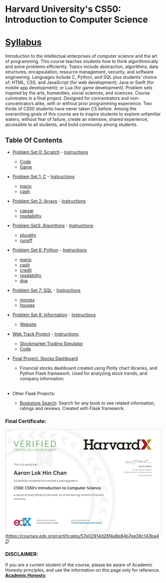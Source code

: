 # Harvard University's CS50: Introduction to Computer Science 

<h1><a href='https://cs50.harvard.edu/x/2020/syllabus/#syllabus'> Syllabus</a></h1>

Introduction to the intellectual enterprises of computer science and the art of programming. This course teaches students how to think algorithmically and solve problems efficiently. Topics include abstraction, algorithms, data structures, encapsulation, resource management, security, and software engineering. Languages include C, Python, and SQL plus students’ choice of: HTML, CSS, and JavaScript (for web development); Java or Swift (for mobile app development); or Lua (for game development). Problem sets inspired by the arts, humanities, social sciences, and sciences. Course culminates in a final project. Designed for concentrators and non-concentrators alike, with or without prior programming experience. Two thirds of CS50 students have never taken CS before. Among the overarching goals of this course are to inspire students to explore unfamiliar waters, without fear of failure, create an intensive, shared experience, accessible to all students, and build community among students.

## Table Of Contents

- [Problem Set 0: Scratch](/C_Problem_Sets/ps0/) - <a href='https://cs50.harvard.edu/x/2020/psets/0/'> Instructions</a>
  * [Code](/C_Problem_Sets/ps0/)
  * <a href='https://scratch.mit.edu/projects/396103846/'> Game</a> 

- [Problem Set 1: C](/C_Problem_Sets/ps1/) - <a href='https://cs50.harvard.edu/x/2020/psets/1/'> Instructions</a>
  * [mario](/C_Problem_Sets/ps1/)
  * [cash](/C_Problem_Sets/ps1/)
  
- [Problem Set 2: Arrays](/C_Problem_Sets/ps2/) - <a href='https://cs50.harvard.edu/x/2020/psets/2/'> Instructions</a> 
  * [caesar](/C_Problem_Sets/ps2/)
  * [readability](/C_Problem_Sets/ps2/)
    
- [Problem Set3: Algorithms](/C_Problem_Sets/ps3/) - <a href='https://cs50.harvard.edu/x/2020/psets/3/'> Instructions</a> 
  * [plurality](/C_Problem_Sets/ps3/)
  * [runoff](/C_Problem_Sets/ps3/)

- [Problem Set 6: Python](/Python_Problem_Sets/ps6/) - <a href='https://cs50.harvard.edu/x/2020/psets/6/'> Instructions</a>
  * [mario](/Python_Problem_Sets/ps6/)
  * [cash](/Python_Problem_Sets/ps6/)
  * [credit](/Python_Problem_Sets/ps6/)
  * [readability](/Python_Problem_Sets/ps6/)
  * [dna](/Python_Problem_Sets/ps6/)

- [Problem Set 7: SQL](/Python_Problem_Sets/ps7/) - <a href='https://cs50.harvard.edu/x/2020/psets/7/'> Instructions</a>
  * [movies](/Python_Problem_Sets/ps7/)
  * [houses](/Python_Problem_Sets/ps7/)

- [Problem Set 8: Information](/Python_Problem_Sets/ps8/) - <a href='https://cs50.harvard.edu/x/2020/tracks/web/'> Instructions</a>
  * [Website](/Python_Problem_Sets/ps8/)
  
- [Web Track Project](/Python_Problem_Sets/web_track/) - <a href='https://cs50.harvard.edu/x/2020/tracks/web/'> Instructions</a>
  * <a href='https://cs50x-stockmarket.herokuapp.com/login'> Stockmarket Trading Simulator</a> 
  + [Code](/Python_Problem_Sets/web_track/) 
  
- [Final Project: Stocks Dashboard](https://cs50-stocks-dashboard.herokuapp.com/)
   * Financial stocks dashboard created using Plotly chart libraries, and Python Flask framework. Used for analyzing stock trends, and company information.
   <br>
   
- Other Flask Projects:
  * <a href='https://aaron-test-application.herokuapp.com/'>Bookstore Search</a>: Search for any book to see related information, ratings and reviews. Created with Flask framework. 
    
### Final Certificate:
![Final Certificate](CS50_certificate.jpg)(https://courses.edx.org/certificates/57e02914d26f4a8e84b7ee39c143ba42)

### DISCLAIMER:
 If you are a current student of the course, please be aware of Academic Honesty principles, and use the information on this page only for reference. [**Academic Honesty**](https://docs.cs50.net/2016/fall/syllabus/cs50.html#academic-honesty).
